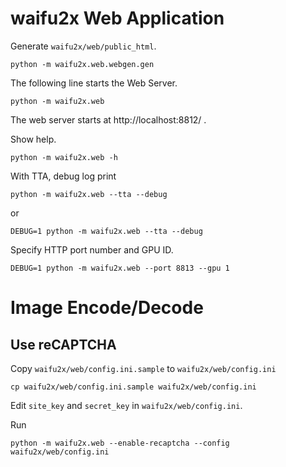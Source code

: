 # waifu2x Web Application

Generate `waifu2x/web/public_html`.
```
python -m waifu2x.web.webgen.gen
```

The following line starts the Web Server.
```
python -m waifu2x.web
```
The web server starts at http://localhost:8812/ .

Show help.
```
python -m waifu2x.web -h
```

With TTA, debug log print
```
python -m waifu2x.web --tta --debug
```
or
```
DEBUG=1 python -m waifu2x.web --tta --debug
```

Specify HTTP port number and GPU ID.
```
DEBUG=1 python -m waifu2x.web --port 8813 --gpu 1
```

# Image Encode/Decode

## Use reCAPTCHA

Copy `waifu2x/web/config.ini.sample` to `waifu2x/web/config.ini`
```
cp waifu2x/web/config.ini.sample waifu2x/web/config.ini
```

Edit `site_key` and `secret_key` in `waifu2x/web/config.ini`.

Run
```
python -m waifu2x.web --enable-recaptcha --config waifu2x/web/config.ini
```
